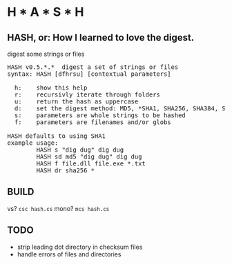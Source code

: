 H * A * S * H
================================

HASH, or: How I learned to love the digest.
--------------------------------

digest some strings or files

<pre>
HASH v0.5.*.*  digest a set of strings or files
syntax: HASH [dfhrsu] [contextual parameters]

  h:    show this help
  r:    recursivly iterate through folders
  u:    return the hash as uppercase
  d:    set the digest method: MD5, *SHA1, SHA256, SHA384, SHA512
  s:    parameters are whole strings to be hashed
  f:    parameters are filenames and/or globs

HASH defaults to using SHA1
example usage:
        HASH s "dig dug" dig dug
        HASH sd md5 "dig dug" dig dug
        HASH f file.dll file.exe *.txt
        HASH dr sha256 *
</pre>

BUILD
--------------------------------
vs?   `csc hash.cs`
mono? `mcs hash.cs`

TODO
--------------------------------
* strip leading dot directory in checksum files
* handle errors of files and directories